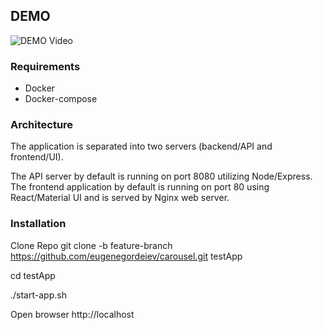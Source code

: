 ## DEMO
![DEMO Video](https://github.com/eugenegordeiev/carousel/blob/feature-branch/demo.gif)

### Requirements
- Docker
- Docker-compose

### Architecture

The application is separated into two servers (backend/API and frontend/UI).

The API server by default is running on port 8080 utilizing Node/Express.  The frontend application by default is running on port 80 using React/Material UI and is served by Nginx web server.


### Installation

Clone Repo
git clone -b feature-branch https://github.com/eugenegordeiev/carousel.git testApp

cd testApp

./start-app.sh

Open browser http://localhost
